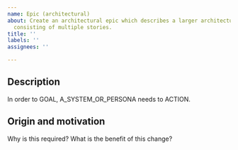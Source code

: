 ```yaml
---
name: Epic (architectural)
about: Create an architectural epic which describes a larger architectural change,
  consisting of multiple stories.
title: ''
labels: ''
assignees: ''

---
```


## Description

In order to GOAL, A_SYSTEM_OR_PERSONA needs to ACTION.

## Origin and motivation

Why is this required? What is the benefit of this change?
